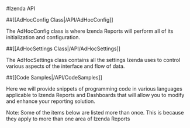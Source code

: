 #Izenda API

##[[AdHocConfig Class|/API/AdHocConfig]]

The AdHocConfig class is where Izenda Reports will perform all of its initialization and configuration.

##[[AdHocSettings Class|/API/AdHocSettings]]

The AdHocSettings class contains all the settings Izenda uses to control various aspects of the interface and flow of data.

##[[Code Samples|/API/CodeSamples]]

Here we will provide snippets of programming code in various languages applicable to Izenda Reports and Dashboards that will allow you to modify and enhance your reporting solution.

Note: Some of the items below are listed more than once. This is because they apply to more than one area of Izenda Reports